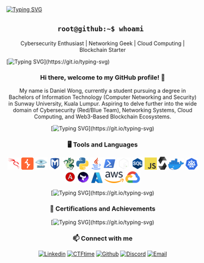 [![Typing SVG](https://readme-typing-svg.demolab.com?font=Fira+Code&weight=500&size=60&pause=1000&color=00FF5B&center=true&vCenter=true&multiline=true&width=1000&height=100&lines=0xDanW)](https://git.io/typing-svg)

<h2 align='center'> <code>root@github:~$ whoami </code></h2>
<p align='center'>Cybersecurity Enthusiast | Networking Geek | Cloud Computing | Blockchain Starter</p>

[![Typing SVG](https://readme-typing-svg.demolab.com?font=Fira+Code&size=25&duration=3000&pause=800&color=47F7F5&center=true&width=1000&lines=*+*+*+*+*)](https://git.io/typing-svg)

<div align='center'>

<h3>Hi there, welcome to my GitHub profile! 👋</h3>
<p>My name is Daniel Wong, currently a student pursuing a degree in Bachelors of Information Technology (Computer Networking and Security) in Sunway University, Kuala Lumpur. Aspiring to delve further into the wide domain of Cybersecurity (Red/Blue Team), Networking Systems, Cloud Computing, and Web3-Based Blockchain Ecosystems. </p>

[![Typing SVG](https://readme-typing-svg.demolab.com?font=Fira+Code&size=25&duration=3000&pause=800&color=47F7F5&center=true&width=1000&lines=*+*+*+*+*)](https://git.io/typing-svg)

### 🖥️ Tools and Languages
![Kali Linux](./images/kalilinux.png "Kali Linux")
![BurpSuite](./images/BurpSuite.png "BurpSuite")
![Nmap](./images/nmap.png "Nmap")
![Metasploit](./images/metasploit.png "Metasploit")
![Hydra](./images/hydra.png "Hydra")
![Python](./images/python.png "Python")
![Java](./images/java.png "Java")
![PowerShell](./images/powershell.png "PowerShell")
![Bash](./images/bash-ligh.png "Bash")
![SQL](./images/sql.png "SQL")
![JavaScript](./images/javascript-block.png "JavaScript")
![Solidity](./images/solidity.png "Solidity")
![Docker](./images/docker.png "Docker")
![Kubernetes](./images/kube.png "Kubernetes")
![Ansible](./images/ansible.png "Ansible")
![Terraform](./images/terraform.png "Terraform")
![Microsoft Azure](./images/azure.png "Microsoft Azure")
![AWS](./images/aws.png "AWS")
![Google Cloud Platform](./images/gcp.png "Google Cloud Platform")

[![Typing SVG](https://readme-typing-svg.demolab.com?font=Fira+Code&size=25&duration=3000&pause=800&color=47F7F5&center=true&width=1000&lines=*+*+*+*+*)](https://git.io/typing-svg)

### 🏅 Certifications and Achievements


[![Typing SVG](https://readme-typing-svg.demolab.com?font=Fira+Code&size=25&duration=3000&pause=800&color=47F7F5&center=true&width=1000&lines=*+*+*+*+*)](https://git.io/typing-svg)

### 📫 Connect with me
[![Linkedin](./icons/linkedin.png)](https://linkedin.com/in/wesleywong420/)
[![CTFtime](./icons/ctftime.png "CTFtime")](https://ctftime.org/user/114852)
[![Github](./icons/github.png "Github")](https://github.com/WesleyWong420)
[![Discord](./icons/discord.png "Discord")](http://discordapp.com/users/265481821142122517)
[![Email](./icons/mail.png "Email")](mailto:wesleywongkeehan@gmail.com)

</div>
